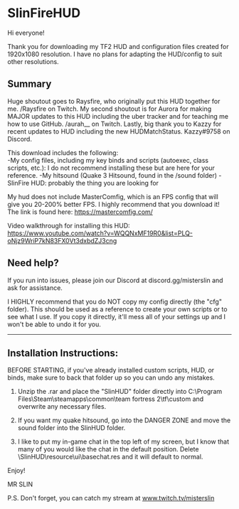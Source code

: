 # SlinFireHUD
Hi everyone!

Thank you for downloading my TF2 HUD and configuration files created for 1920x1080 resolution. I have no plans for adapting the HUD/config to suit other resolutions.  
  
## Summary
Huge shoutout goes to Raysfire, who originally put this HUD together for me. /Raysfire on Twitch.
My second shoutout is for Aurora for making MAJOR updates to this HUD including the uber tracker and for teaching me how to use GitHub. /aurah__ on Twitch. 
Lastly, big thank you to Kazzy for recent updates to HUD including the new HUDMatchStatus. Kazzy#9758 on Discord.

This download includes the following:  
-My config files, including my key binds and scripts (autoexec, class scripts, etc.): I do not recommend installing these but are here for your reference.
-My hitsound (Quake 3 Hitsound, found in the /sound folder) 
-SlinFire HUD: probably the thing you are looking for

My hud does not include MasterComfig, which is an FPS config that will give you 20-200% better FPS. I highly recommend that you download it! The link is found here: https://mastercomfig.com/

Video walkthrough for installing this HUD:  
https://www.youtube.com/watch?v=WQQNxMF19R0&list=PLQ-oNjz9WriP7kN83FX0Vt3dxbdZJ3cng

## Need help?
If you run into issues, please join our Discord at discord.gg/misterslin and ask for assistance.  

I HIGHLY recommend that you do NOT copy my config directly (the "cfg" folder). This should be used as a reference to create your own scripts or to see what I use. If you copy it directly, it'll mess all of your settings up and I won't be able to undo it for you.  

****************************  
  
## Installation Instructions:  

BEFORE STARTING, if you've already installed custom scripts, HUD, or binds, make sure to back that folder up so you can undo any mistakes.

1. Unzip the .rar and place the "SlinHUD" folder directly into C:\Program Files\Steam\steamapps\common\team fortress 2\tf\custom and overwrite any necessary files.

2. If you want my quake hitsound, go into the DANGER ZONE and move the sound folder into the SlinHUD folder.

3. I like to put my in-game chat in the top left of my screen, but I know that many of you would like the chat in the default position. Delete \SlinHUD\resource\ui\basechat.res and it will default to normal.

Enjoy!

MR SLIN

P.S. Don't forget, you can catch my stream at www.twitch.tv/misterslin

